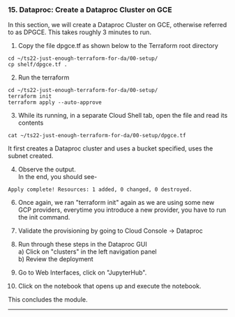 ### 15. Dataproc: Create a Dataproc Cluster on GCE
 
In this section, we will create a Dataproc Cluster on GCE, otherwise referred to as DPGCE. This takes roughly 3 minutes to run.

1. Copy the file dpgce.tf as shown below to the Terraform root directory<br>
```
cd ~/ts22-just-enough-terraform-for-da/00-setup/
cp shelf/dpgce.tf .
```

2. Run the terraform<br> 
```
cd ~/ts22-just-enough-terraform-for-da/00-setup/
terraform init
terraform apply --auto-approve
```
 
3. While its running, in a separate Cloud Shell tab, open the file and read its contents<br>
```
cat ~/ts22-just-enough-terraform-for-da/00-setup/dpgce.tf
```
It first creates a Dataproc cluster and uses a bucket specified, uses the subnet created.
 
4. Observe the output.<br>
In the end, you should see-<br>
 ```
Apply complete! Resources: 1 added, 0 changed, 0 destroyed.
 ```
 
6. Once again, we ran "terraform init" again as we are using some new GCP providers, everytime you introduce a new provider, you have to run the init command.

7. Validate the provisioning by going to Cloud Console -> Dataproc

8. Run through these steps in the Dataproc GUI<br>
a) Click on "clusters" in the left navigation panel<br>
b) Review the deployment<br>

9. Go to Web Interfaces, click on "JupyterHub".<br>
10. Click on the notebook that opens up and execute the notebook. <br>

This concludes the module.

<hr>
